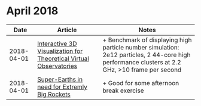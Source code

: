 # April 2018

| Date | Article | Notes | 
| ---- | ---- | ---- |
| 2018-04-01 | [Interactive 3D Visualization for Theoretical Virtual Observatories](https://arxiv.org/abs/1803.11399) | + Benchmark of displaying high particle number simulation: 2e12 particles, 2 44-core high performance clusters at 2.2 GHz, >10 frame per second
| 2018-04-01 | [Super-Earths in need for Extremly Big Rockets](https://arxiv.org/abs/1803.11384) | + Good for some afternoon break exercise
